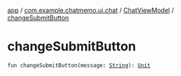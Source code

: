 [app](../../index.md) / [com.example.chatmemo.ui.chat](../index.md) / [ChatViewModel](index.md) / [changeSubmitButton](./change-submit-button.md)

# changeSubmitButton

`fun changeSubmitButton(message: `[`String`](https://kotlinlang.org/api/latest/jvm/stdlib/kotlin/-string/index.html)`): `[`Unit`](https://kotlinlang.org/api/latest/jvm/stdlib/kotlin/-unit/index.html)